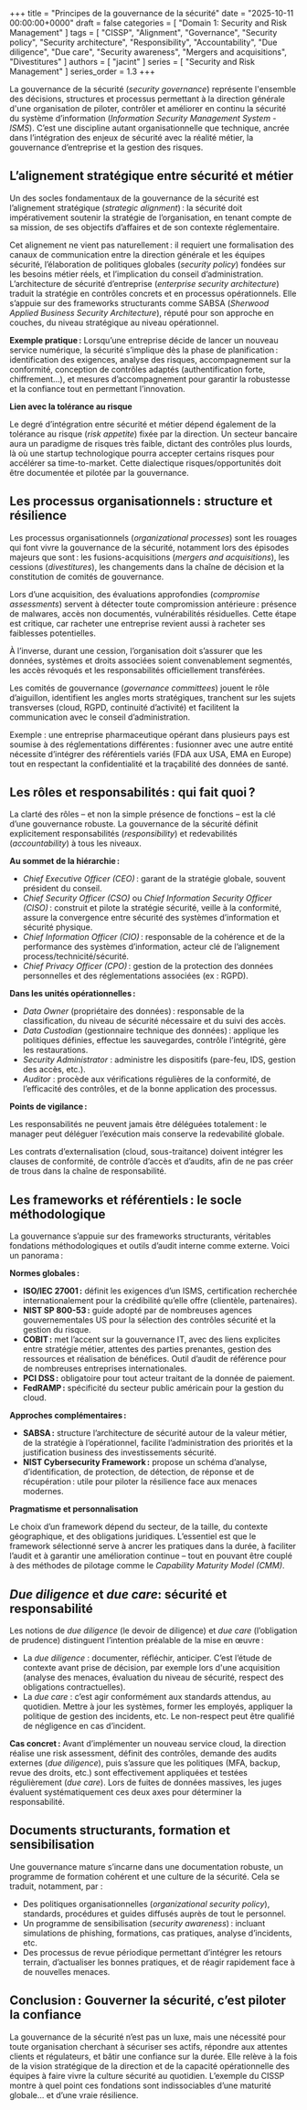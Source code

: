 +++
title = "Principes de la gouvernance de la sécurité"
date = "2025-10-11 00:00:00+0000"
draft = false
categories = [ "Domain 1: Security and Risk Management" ]
tags = [ "CISSP", "Alignment", "Governance", "Security policy", "Security architecture", "Responsibility", "Accountability", "Due diligence", "Due care", "Security awareness", "Mergers and acquisitions", "Divestitures" ]
authors = [ "jacint" ]
series = [ "Security and Risk Management" ]
series_order = 1.3
+++

La gouvernance de la sécurité (*security governance*) représente l'ensemble des décisions, structures et processus permettant à la direction générale d'une organisation de piloter, contrôler et améliorer en continu la sécurité du système d’information (*Information Security Management System - ISMS*). C’est une discipline autant organisationnelle que technique, ancrée dans l’intégration des enjeux de sécurité avec la réalité métier, la gouvernance d’entreprise et la gestion des risques.

## L’alignement stratégique entre sécurité et métier

Un des socles fondamentaux de la gouvernance de la sécurité est l’alignement stratégique (*strategic alignment*) : la sécurité doit impérativement soutenir la stratégie de l’organisation, en tenant compte de sa mission, de ses objectifs d’affaires et de son contexte réglementaire.

Cet alignement ne vient pas naturellement : il requiert une formalisation des canaux de communication entre la direction générale et les équipes sécurité, l’élaboration de politiques globales (*security policy*) fondées sur les besoins métier réels, et l’implication du conseil d’administration. L’architecture de sécurité d’entreprise (*enterprise security architecture*) traduit la stratégie en contrôles concrets et en processus opérationnels. Elle s’appuie sur des frameworks structurants comme SABSA (*Sherwood Applied Business Security Architecture*), réputé pour son approche en couches, du niveau stratégique au niveau opérationnel.

**Exemple pratique :** Lorsqu’une entreprise décide de lancer un nouveau service numérique, la sécurité s’implique dès la phase de planification : identification des exigences, analyse des risques, accompagnement sur la conformité, conception de contrôles adaptés (authentification forte, chiffrement…), et mesures d’accompagnement pour garantir la robustesse et la confiance tout en permettant l’innovation.

**Lien avec la tolérance au risque**

Le degré d’intégration entre sécurité et métier dépend également de la tolérance au risque (*risk appetite*) fixée par la direction. Un secteur bancaire aura un paradigme de risques très faible, dictant des contrôles plus lourds, là où une startup technologique pourra accepter certains risques pour accélérer sa time-to-market. Cette dialectique risques/opportunités doit être documentée et pilotée par la gouvernance.

## Les processus organisationnels : structure et résilience

Les processus organisationnels (*organizational processes*) sont les rouages qui font vivre la gouvernance de la sécurité, notamment lors des épisodes majeurs que sont : les fusions-acquisitions (*mergers and acquisitions*), les cessions (*divestitures*), les changements dans la chaîne de décision et la constitution de comités de gouvernance.

Lors d’une acquisition, des évaluations approfondies (*compromise assessments*) servent à détecter toute compromission antérieure : présence de malwares, accès non documentés, vulnérabilités résiduelles. Cette étape est critique, car racheter une entreprise revient aussi à racheter ses faiblesses potentielles.

À l’inverse, durant une cession, l’organisation doit s’assurer que les données, systèmes et droits associées soient convenablement segmentés, les accès révoqués et les responsabilités officiellement transférées.

Les comités de gouvernance (*governance committees*) jouent le rôle d’aiguillon, identifient les angles morts stratégiques, tranchent sur les sujets transverses (cloud, RGPD, continuité d’activité) et facilitent la communication avec le conseil d’administration.

Exemple : une entreprise pharmaceutique opérant dans plusieurs pays est soumise à des réglementations différentes : fusionner avec une autre entité nécessite d’intégrer des référentiels variés (FDA aux USA, EMA en Europe) tout en respectant la confidentialité et la traçabilité des données de santé.

## Les rôles et responsabilités : qui fait quoi ?

La clarté des rôles – et non la simple présence de fonctions – est la clé d’une gouvernance robuste. La gouvernance de la sécurité définit explicitement responsabilités (*responsibility*) et redevabilités (*accountability*) à tous les niveaux.

**Au sommet de la hiérarchie :**

- *Chief Executive Officer (CEO)* : garant de la stratégie globale, souvent président du conseil.
- *Chief Security Officer (CSO)* ou *Chief Information Security Officer (CISO)* : construit et pilote la stratégie sécurité, veille à la conformité, assure la convergence entre sécurité des systèmes d’information et sécurité physique.
- *Chief Information Officer (CIO)* : responsable de la cohérence et de la performance des systèmes d’information, acteur clé de l’alignement process/technicité/sécurité.
- *Chief Privacy Officer (CPO)* : gestion de la protection des données personnelles et des réglementations associées (ex : RGPD).

**Dans les unités opérationnelles :**

- *Data Owner* (propriétaire des données) : responsable de la classification, du niveau de sécurité nécessaire et du suivi des accès.
- *Data Custodian* (gestionnaire technique des données) : applique les politiques définies, effectue les sauvegardes, contrôle l’intégrité, gère les restaurations.
- *Security Administrator* : administre les dispositifs (pare-feu, IDS, gestion des accès, etc.).
- *Auditor* : procède aux vérifications régulières de la conformité, de l’efficacité des contrôles, et de la bonne application des processus.

**Points de vigilance :**

Les responsabilités ne peuvent jamais être déléguées totalement : le manager peut déléguer l’exécution mais conserve la redevabilité globale.

Les contrats d’externalisation (cloud, sous-traitance) doivent intégrer les clauses de conformité, de contrôle d’accès et d’audits, afin de ne pas créer de trous dans la chaîne de responsabilité.

## Les frameworks et référentiels : le socle méthodologique

La gouvernance s’appuie sur des frameworks structurants, véritables fondations méthodologiques et outils d’audit interne comme externe. Voici un panorama :

**Normes globales :**

- **ISO/IEC 27001 :** définit les exigences d’un ISMS, certification recherchée internationalement pour la crédibilité qu’elle offre (clientèle, partenaires).
- **NIST SP 800-53 :** guide adopté par de nombreuses agences gouvernementales US pour la sélection des contrôles sécurité et la gestion du risque.
- **COBIT :** met l’accent sur la gouvernance IT, avec des liens explicites entre stratégie métier, attentes des parties prenantes, gestion des ressources et réalisation de bénéfices. Outil d’audit de référence pour de nombreuses entreprises internationales.
- **PCI DSS :** obligatoire pour tout acteur traitant de la donnée de paiement.
- **FedRAMP :** spécificité du secteur public américain pour la gestion du cloud.

**Approches complémentaires :**

- **SABSA :** structure l’architecture de sécurité autour de la valeur métier, de la stratégie à l’opérationnel, facilite l’administration des priorités et la justification business des investissements sécurité.
- **NIST Cybersecurity Framework :** propose un schéma d’analyse, d’identification, de protection, de détection, de réponse et de récupération : utile pour piloter la résilience face aux menaces modernes.

**Pragmatisme et personnalisation**

Le choix d’un framework dépend du secteur, de la taille, du contexte géographique, et des obligations juridiques. L’essentiel est que le framework sélectionné serve à ancrer les pratiques dans la durée, à faciliter l’audit et à garantir une amélioration continue – tout en pouvant être couplé à des méthodes de pilotage comme le *Capability Maturity Model (CMM)*.

## *Due diligence* et *due care*: sécurité et responsabilité

Les notions de *due diligence* (le devoir de diligence) et *due care* (l’obligation de prudence) distinguent l’intention préalable de la mise en œuvre :

- La *due diligence* : documenter, réfléchir, anticiper. C’est l’étude de contexte avant prise de décision, par exemple lors d'une acquisition (analyse des menaces, évaluation du niveau de sécurité, respect des obligations contractuelles).
- La *due care* : c’est agir conformément aux standards attendus, au quotidien. Mettre à jour les systèmes, former les employés, appliquer la politique de gestion des incidents, etc. Le non-respect peut être qualifié de négligence en cas d’incident.

**Cas concret :** Avant d’implémenter un nouveau service cloud, la direction réalise une risk assessment, définit des contrôles, demande des audits externes (*due diligence*), puis s’assure que les politiques (MFA, backup, revue des droits, etc.) sont effectivement appliquées et testées régulièrement (*due care*). Lors de fuites de données massives, les juges évaluent systématiquement ces deux axes pour déterminer la responsabilité.

## Documents structurants, formation et sensibilisation

Une gouvernance mature s’incarne dans une documentation robuste, un programme de formation cohérent et une culture de la sécurité. Cela se traduit, notamment, par :

- Des politiques organisationnelles (*organizational security policy*), standards, procédures et guides diffusés auprès de tout le personnel.
- Un programme de sensibilisation (*security awareness*) : incluant simulations de phishing, formations, cas pratiques, analyse d’incidents, etc.
- Des processus de revue périodique permettant d’intégrer les retours terrain, d’actualiser les bonnes pratiques, et de réagir rapidement face à de nouvelles menaces.

## Conclusion : Gouverner la sécurité, c’est piloter la confiance

La gouvernance de la sécurité n’est pas un luxe, mais une nécessité pour toute organisation cherchant à sécuriser ses actifs, répondre aux attentes clients et régulateurs, et bâtir une confiance sur la durée. Elle relève à la fois de la vision stratégique de la direction et de la capacité opérationnelle des équipes à faire vivre la culture sécurité au quotidien. L’exemple du CISSP montre à quel point ces fondations sont indissociables d’une maturité globale… et d’une vraie résilience.

